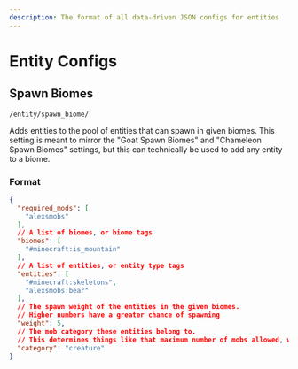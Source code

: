 ```yaml
---
description: The format of all data-driven JSON configs for entities
---
```


# Entity Configs

## Spawn Biomes

`/entity/spawn_biome/`

Adds entities to the pool of entities that can spawn in given biomes. This setting is meant to mirror the "Goat Spawn Biomes" and "Chameleon Spawn Biomes" settings, but this can technically be used to add any entity to a biome.

### Format

```json
{
  "required_mods": [
    "alexsmobs"
  ],
  // A list of biomes, or biome tags
  "biomes": [
    "#minecraft:is_mountain"
  ],
  // A list of entities, or entity type tags
  "entities": [
    "#minecraft:skeletons",
    "alexsmobs:bear"
  ],
  // The spawn weight of the entities in the given biomes.
  // Higher numbers have a greater chance of spawning
  "weight": 5,
  // The mob category these entities belong to.
  // This determines things like that maximum number of mobs allowed, what blocks they can spawn on, etc.
  "category": "creature"
}
```
